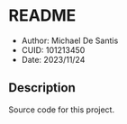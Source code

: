 # README
* Author: Michael De Santis
* CUID: 101213450
* Date: 2023/11/24

## Description
Source code for this project.

